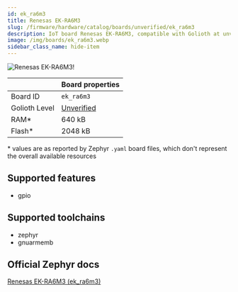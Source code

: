 ```yaml
---
id: ek_ra6m3
title: Renesas EK-RA6M3
slug: /firmware/hardware/catalog/boards/unverified/ek_ra6m3
description: IoT board Renesas EK-RA6M3, compatible with Golioth at unverified level.
image: /img/boards/ek_ra6m3.webp
sidebar_class_name: hide-item
---
```


[//]: # (This is an auto-generated file, do not edit! Changes to it will be lost upon re-generation)

![Renesas EK-RA6M3!](/img/boards/ek_ra6m3.webp "Renesas EK-RA6M3")

|                | Board properties     |
| -------------  | -------------------- |
| Board ID       | `ek_ra6m3` |
| Golioth Level  | [Unverified](/firmware/hardware#unverified-boards) |
| RAM*           | 640 kB |
| Flash*         | 2048 kB |

\* values are as reported by Zephyr `.yaml` board files, which don't represent the overall available resources



## Supported features

* gpio

## Supported toolchains

* zephyr
* gnuarmemb

## Official Zephyr docs

[Renesas EK-RA6M3 (ek_ra6m3)](https://docs.zephyrproject.org/latest/boards/renesas/ek_ra6m3/doc/index.html)
